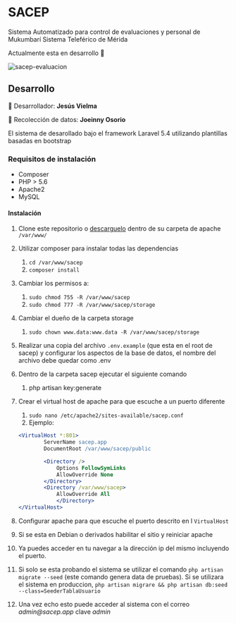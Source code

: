 SACEP
===

Sistema Automatizado para control de evaluaciones y personal de Mukumbarí Sistema Teleférico de Mérida

Actualmente esta en desarrollo :construction:

![sacep-evaluacion](https://user-images.githubusercontent.com/6052183/29584972-73e3d26c-8753-11e7-8804-d3a72bcf56f2.png)

Desarrollo
--
:construction_worker: Desarrollador: **Jesús Vielma**

:eyes: Recolección de datos: **Joeinny Osorio**

El sistema de desarollado bajo el framework Laravel 5.4 utilizando plantillas basadas en bootstrap

### Requisitos de instalación
- Composer
- PHP > 5.6
- Apache2
- MySQL

#### Instalación
1. Clone este repositorio o [descarguelo](https://github.com/StydeNet/html/archive/master.zip) dentro de su carpeta de apache `/var/www/`
2. Utilizar composer para instalar todas las dependencias
	1. `cd /var/www/sacep`
	2. `composer install`
3. Cambiar los permisos a:
	1. `sudo chmod 755 -R /var/www/sacep`
	2. `sudo chmod 777 -R /var/www/sacep/storage`
4. Cambiar el dueño de la carpeta storage
      1. `sudo chown www.data:www.data -R /var/www/sacep/storage`
5. Realizar una copia del archivo `.env.example` (que esta en el root de sacep) y configurar los aspectos de la base de datos, el nombre del archivo debe quedar como .env
6. Dentro de la carpeta sacep ejecutar el siguiente comando
	1. php artisan key:generate
7. Crear el virtual host de apache para que escuche a un puerto diferente
	1. `sudo nano /etc/apache2/sites-available/sacep.conf`
    2. Ejemplo:
	```apache
	<VirtualHost *:801>
			ServerName sacep.app
			DocumentRoot /var/www/sacep/public

			<Directory />
				Options FollowSymLinks
				AllowOverride None
			</Directory>
			<Directory /var/www/sacep>
				AllowOverride All
				</Directory>
	</VirtualHost>
	```

8. Configurar apache para que escuche el puerto descrito en l `VirtualHost`
9. Si se esta en Debian o derivados habilitar el sitio y reiniciar apache
10. Ya puedes acceder en tu navegar a la dirección ip del mismo incluyendo el puerto.
11. Si solo se esta probando el sistema se utilizar el comando `php artisan migrate --seed` (este comando genera data de pruebas). Si se utilizara el sistema en produccion, `php artisan migrare && php artisan db:seed --class=SeederTablaUsuario`
12. Una vez echo esto puede acceder al sistema con el correo _admin@sacep.app_ clave _admin_
